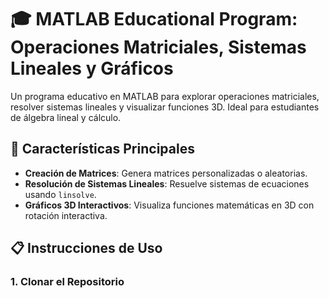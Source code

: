 # 🎓 MATLAB Educational Program: Operaciones Matriciales, Sistemas Lineales y Gráficos

Un programa educativo en MATLAB para explorar operaciones matriciales, resolver sistemas lineales y visualizar funciones 3D. Ideal para estudiantes de álgebra lineal y cálculo.

## 🚀 Características Principales
- **Creación de Matrices**: Genera matrices personalizadas o aleatorias.
- **Resolución de Sistemas Lineales**: Resuelve sistemas de ecuaciones usando `linsolve`.
- **Gráficos 3D Interactivos**: Visualiza funciones matemáticas en 3D con rotación interactiva.

## 📋 Instrucciones de Uso

### 1. Clonar el Repositorio
